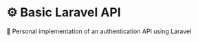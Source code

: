 # :gear: Basic Laravel API

:rocket: Personal implementation of an authentication API using Laravel
